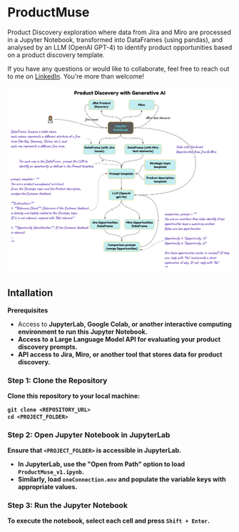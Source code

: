 # ProductMuse
Product Discovery exploration where data from Jira and Miro are processed in a Jupyter Notebook, transformed into DataFrames (using pandas), and analysed by an LLM (OpenAI GPT-4) to identify product opportunities based on a product discovery template.

If you have any questions or would like to collaborate, feel free to reach out to me on [LinkedIn](https://www.linkedin.com/in/jenya-stoeva-60477249/). You're more than welcome!

![ProductMuse](ProductMuse.png "ProductMuse")

## Intallation

<b>Prerequisites</b>

* Access to <b>JupyterLab, Google Colab<b>, or another interactive computing environment to run this Jupyter Notebook.
* <b>Access to a Large Language Model API<b> for evaluating your product discovery prompts.
* <b>API access to Jira, Miro<b>, or another tool that stores data for product discovery.

### Step 1: Clone the Repository

Clone this repository to your local machine:
```
git clone <REPOSITORY_URL>
cd <PROJECT_FOLDER>
```

### Step 2: Open Jupyter Notebook in JupyterLab

Ensure that ```<PROJECT_FOLDER>``` is accessible in JupyterLab.
 * In JupyterLab, use the "Open from Path" option to load ```ProductMuse_v1.ipynb```.
 * <b>Similarly, load ```oneConnection.env``` and populate the variable keys with appropriate values.</b>

### Step 3: Run the Jupyter Notebook

To execute the notebook, select each cell and press ```Shift + Enter```.
